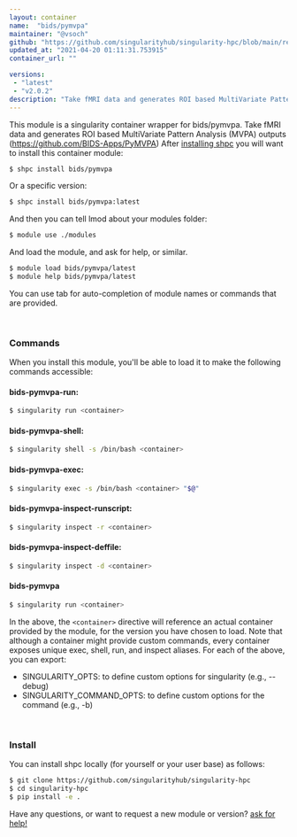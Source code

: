 ```yaml
---
layout: container
name:  "bids/pymvpa"
maintainer: "@vsoch"
github: "https://github.com/singularityhub/singularity-hpc/blob/main/registry/bids/pymvpa/container.yaml"
updated_at: "2021-04-20 01:11:31.753915"
container_url: ""

versions:
 - "latest"
 - "v2.0.2"
description: "Take fMRI data and generates ROI based MultiVariate Pattern Analysis (MVPA) outputs (https://github.com/BIDS-Apps/PyMVPA)"
---
```


This module is a singularity container wrapper for bids/pymvpa.
Take fMRI data and generates ROI based MultiVariate Pattern Analysis (MVPA) outputs (https://github.com/BIDS-Apps/PyMVPA)
After [installing shpc](#install) you will want to install this container module:

```bash
$ shpc install bids/pymvpa
```

Or a specific version:

```bash
$ shpc install bids/pymvpa:latest
```

And then you can tell lmod about your modules folder:

```bash
$ module use ./modules
```

And load the module, and ask for help, or similar.

```bash
$ module load bids/pymvpa/latest
$ module help bids/pymvpa/latest
```

You can use tab for auto-completion of module names or commands that are provided.

<br>

### Commands

When you install this module, you'll be able to load it to make the following commands accessible:

#### bids-pymvpa-run:

```bash
$ singularity run <container>
```

#### bids-pymvpa-shell:

```bash
$ singularity shell -s /bin/bash <container>
```

#### bids-pymvpa-exec:

```bash
$ singularity exec -s /bin/bash <container> "$@"
```

#### bids-pymvpa-inspect-runscript:

```bash
$ singularity inspect -r <container>
```

#### bids-pymvpa-inspect-deffile:

```bash
$ singularity inspect -d <container>
```



#### bids-pymvpa

```bash
$ singularity run <container>
```


In the above, the `<container>` directive will reference an actual container provided
by the module, for the version you have chosen to load. Note that although a container
might provide custom commands, every container exposes unique exec, shell, run, and
inspect aliases. For each of the above, you can export:

 - SINGULARITY_OPTS: to define custom options for singularity (e.g., --debug)
 - SINGULARITY_COMMAND_OPTS: to define custom options for the command (e.g., -b)

<br>
  
### Install

You can install shpc locally (for yourself or your user base) as follows:

```bash
$ git clone https://github.com/singularityhub/singularity-hpc
$ cd singularity-hpc
$ pip install -e .
```

Have any questions, or want to request a new module or version? [ask for help!](https://github.com/singularityhub/singularity-hpc/issues)